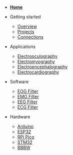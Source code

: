 - [__Home__](/)
- Getting started

  - [Overview](overview.md)
  - [Projects](projects.md)
  - [Connections](connections.md)

- Applications

  - [Electrooculography](electrooculography.md)
  - [Electromyography](electromyography.md)
  - [Electroencephalography](electroencephalography.md)
  - [Electrocardiography](electrocardiography.md)

- Software

  - [EOG Filter](eog_filter.md)
  - [EMG Filter](emg_filter.md)
  - [EEG Filter](eeg_filter.md)
  - [ECG Filter](ecg_filter.md)

- Hardware
  - [Arduino](arduino.md)
  - [ESP32](esp32.md)
  - [RPi Pico](pico.md)
  - [STM32](stm32.md)
  - [BBBW](bbbw.md)

